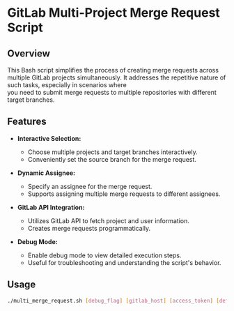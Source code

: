 # GitLab Multi-Project Merge Request Script

## Overview

This Bash script simplifies the process of creating merge requests across multiple GitLab projects simultaneously. 
It addresses the repetitive nature of such tasks, especially in scenarios where \
you need to submit merge requests to multiple repositories with different target branches.

## Features

- **Interactive Selection:**
    - Choose multiple projects and target branches interactively.
    - Conveniently set the source branch for the merge request.

- **Dynamic Assignee:**
    - Specify an assignee for the merge request.
    - Supports assigning multiple merge requests to different assignees.

- **GitLab API Integration:**
    - Utilizes GitLab API to fetch project and user information.
    - Creates merge requests programmatically.

- **Debug Mode:**
    - Enable debug mode to view detailed execution steps.
    - Useful for troubleshooting and understanding the script's behavior.

## Usage

```bash
./multi_merge_request.sh [debug_flag] [gitlab_host] [access_token] [default_assignee]
